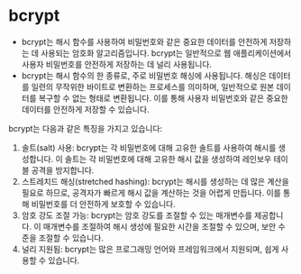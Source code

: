 # bcrypt

- bcrypt는 해시 함수를 사용하여 비밀번호와 같은 중요한 데이터를 안전하게 저장하는 데 사용되는 암호화 알고리즘입니다. bcrypt는 일반적으로 웹 애플리케이션에서 사용자 비밀번호를 안전하게 저장하는 데 널리
  사용됩니다.
- bcrypt는 해시 함수의 한 종류로, 주로 비밀번호 해싱에 사용됩니다. 해싱은 데이터를 일련의 무작위한 바이트로 변환하는 프로세스를 의미하며, 일반적으로 원본 데이터를 복구할 수 없는 형태로 변환됩니다. 이를
  통해 사용자 비밀번호와 같은 중요한 데이터를 안전하게 저장할 수 있습니다.

bcrypt는 다음과 같은 특징을 가지고 있습니다:

1. 솔트(salt) 사용: bcrypt는 각 비밀번호에 대해 고유한 솔트를 사용하여 해시를 생성합니다. 이 솔트는 각 비밀번호에 대해 고유한 해시 값을 생성하여 레인보우 테이블 공격을 방지합니다.
2. 스트레치드 해싱(stretched hashing): bcrypt는 해시를 생성하는 데 많은 계산을 필요로 하므로, 공격자가 빠르게 해시 값을 계산하는 것을 어렵게 만듭니다. 이를 통해 비밀번호를 더 안전하게
   보호할 수 있습니다.
3. 암호 강도 조절 가능: bcrypt는 암호 강도를 조절할 수 있는 매개변수를 제공합니다. 이 매개변수를 조절하여 해시 생성에 필요한 시간을 조절할 수 있으며, 보안 수준을 조절할 수 있습니다.
4. 널리 지원됨: bcrypt는 많은 프로그래밍 언어와 프레임워크에서 지원되며, 쉽게 사용할 수 있습니다.